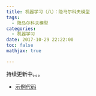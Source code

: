 ```yaml
---
title: 机器学习（八）：隐马尔科夫模型
tags:
  - 隐马尔科夫模型
categories:
  - 机器学习
date: 2017-10-29 22:22:00
toc: false
mathjax: true

---
```


持续更新中。。。

- [示例代码](https://github.com/Wasim37/machine_learning_code/tree/master/09%20%E9%9A%90%E9%A9%AC%E5%B0%94%E7%A7%91%E5%A4%AB)


